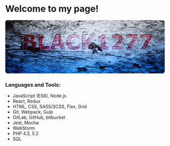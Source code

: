 # Welcome to my page!
![Banner](https://github.com/black1277/black1277/blob/main/img7.png?raw=true)

### Languages and Tools:

 - JavaScript (ES6), Node.js
 - React, Redux
 - HTML, CSS, SASS/SCSS, Flex, Grid
 - Git, Webpack, Gulp
 - GitLab, GitHub, bitbucket
 - Jest, Mocha
 - WebStorm
 - PHP 4.5, 5.2
 - SQL
 
<!--
**black1277/black1277** is a ✨ _special_ ✨ repository because its `README.md` (this file) appears on your GitHub profile.

Here are some ideas to get you started:

- 🔭 I’m currently working on ...
- 🌱 I’m currently learning ...
- 👯 I’m looking to collaborate on ...
- 🤔 I’m looking for help with ...
- 💬 Ask me about ...
- 📫 How to reach me: ...
- 😄 Pronouns: ...
- ⚡ Fun fact: ...
-->

